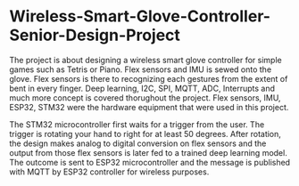 # Wireless-Smart-Glove-Controller-Senior-Design-Project
The project is about designing a wireless smart glove controller for simple games such as Tetris or Piano. Flex sensors and IMU is sewed onto the glove. Flex sensors is there to recognizing each gestures from the extent of bent in every finger. Deep learning, I2C, SPI, MQTT, ADC, Interrupts and much more concept is covered thorughout the project. Flex sensors, IMU, ESP32, STM32 were the hardware equipment that were used in this project.

The STM32 microcontroller first waits for a trigger from the user. The trigger is rotating your hand to right for at least 50 degrees. After rotation, the design makes analog to digital conversion on flex sensors and the output from those flex sensors is later fed to a trained deep learning model. The outcome is sent to ESP32 microcontroller and the message is published with MQTT by ESP32 controller for wireless purposes. 
